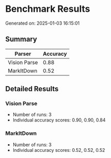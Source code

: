 # Benchmark Results

Generated on: 2025-01-03 16:15:01

## Summary

| Parser | Accuracy |
|--------|----------|
| Vision Parse | 0.88 |
| MarkItDown | 0.52 |

## Detailed Results

### Vision Parse

- Number of runs: 3
- Individual accuracy scores: 0.90, 0.90, 0.84

### MarkItDown

- Number of runs: 3
- Individual accuracy scores: 0.52, 0.52, 0.52

